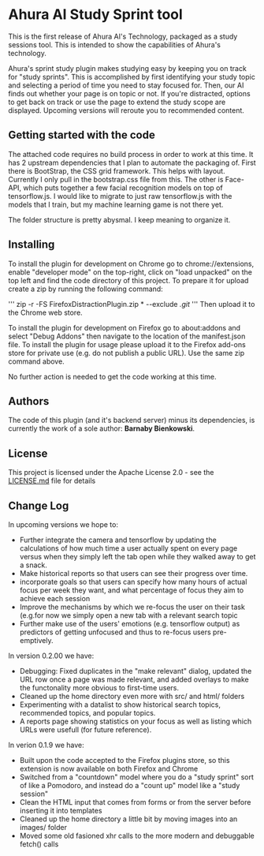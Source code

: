# Ahura AI Study Sprint tool

This is the first release of Ahura AI's Technology, packaged as a study sessions tool. This is intended to show the capabilities of Ahura's technology.


Ahura's sprint study plugin makes studying easy by keeping you on track for "study sprints". This is accomplished by first identifying your study topic and selecting a period of time you need to stay focused for. Then, our AI finds out whether your page is on topic or not. If you're distracted, options to get back on track or use the page to extend the study scope are displayed. Upcoming versions will reroute you to recommended content.

## Getting started with the code

The attached code requires no build process in order to work at this time. It has 2 upstream dependencies that I plan to automate the packaging of.  First there is BootStrap, the CSS grid framework. This helps with layout. Currently I only pull in the bootstrap.css file from this. The other is Face-API, which puts together a few facial recognition models on top of tensorflow.js.  I would like to migrate to just raw tensorflow.js with the models that I train, but my machine learning game is not there yet.

The folder structure is pretty abysmal. I keep meaning to organize it.

## Installing
To install the plugin for development on Chrome go to chrome://extensions, enable "developer mode" on the top-right, click on "load unpacked" on the top left and find the code directory of this project.
To prepare it for upload create a zip by running the following command:

'''
zip -r -FS FirefoxDistractionPlugin.zip * --exclude *.git*
'''
Then upload it to the Chrome web store.

To install the plugin for development on Firefox go to about:addons and select "Debug Addons" then navigate to the location of the manifest.json file. 
To install the plugin for usage please upload it to the Firefox add-ons store for private use (e.g. do not publish a public URL). Use the same zip command above.

No further action is needed to get the code working at this time.

## Authors

The code of this plugin (and it's backend server) minus its dependencies, is currently the work of a sole author: **Barnaby Bienkowski**. 

## License 

This project is licensed under the Apache License 2.0 - see the [LICENSE.md](LICENSE.md) file for details


## Change Log
In upcoming versions we hope to:
 * Further integrate the camera and tensorflow by updating the calculations of how much time a user actually spent on every page versus when they simply left the tab open while they walked away to get a snack.
 * Make historical reports so that users can see their progress over time.
 * incorporate goals so that users can specify how many hours of actual focus per week they want, and what percentage of focus they aim to achieve each session
 * Improve the mechanisms by which we re-focus the user on their task (e.g.for now we simply open a new tab with a relevant search topic
 * Further make use of the users' emotions (e.g. tensorflow output) as predictors of getting unfocused and thus to re-focus users pre-emptively.

In version 0.2.00 we have:
 * Debugging: Fixed duplicates in the "make relevant" dialog, updated the URL row once a page was made relevant, and added overlays to make the functonality more obvious to first-time users.
 * Cleaned up the home directory even more with src/ and html/ folders
 * Experimenting with a datalist to show historical search topics, recommended topics, and popular topics.
 * A reports page showing statistics on your focus as well as listing which URLs were usefull (for future reference).

In verion 0.1.9 we have:

 * Built upon the code accepted to the Firefox plugins store, so this extension is now available on both Firefox and Chrome
 * Switched from a "countdown" model where you do a "study sprint" sort of like a Pomodoro, and instead do a "count up" model like a "study session"
 * Clean the HTML input that comes from forms or from the server before inserting it into templates
 * Cleaned up the home directory a little bit by moving images into an images/ folder
 * Moved some old fasioned xhr calls to the more modern and debuggable fetch() calls
